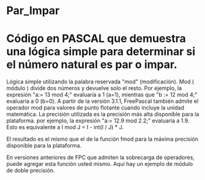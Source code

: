 # Par_Impar
# Código en PASCAL que demuestra una lógica simple para determinar si el número natural es par o impar.
Lógica simple utilizando la palabra reservada "mod" (modificación).
Mod ( módulo ) divide dos números y devuelve solo el resto. Por ejemplo, la expresión "a:= 13 mod 4;" evaluaría a 1 (a=1), mientras que "b := 12 mod 4;" evaluaría a 0 (b=0).
A partir de la versión 3.1.1, FreePascal también admite el operador mod para valores de punto flotante cuando incluye la unidad matemática.
La precisión utilizada es la precisión más alta disponible para la plataforma. por ejemplo, la expresión "a:= 12.9 mod 2.2;" evaluaría a 1.9. Esto es equivalente a I mod J = I - int(I / J) * J.

El resultado es el mismo que el de la función fmod para la máxima precisión disponible para la plataforma.

En versiones anteriores de FPC que admiten la sobrecarga de operadores, puede agregar esta función usted mismo. Aquí hay un ejemplo de módulo de doble precisión.
